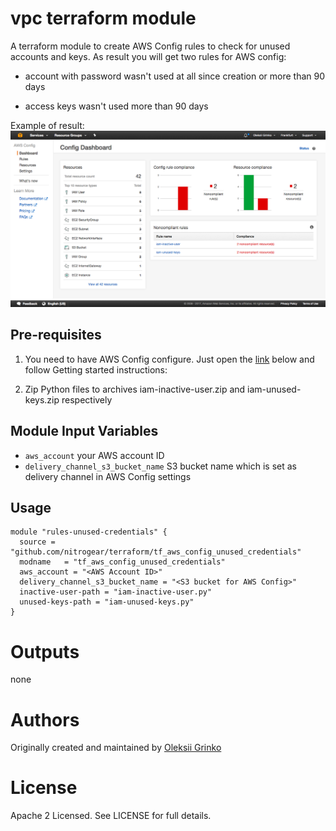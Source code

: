 vpc terraform module
===========

A terraform module to create AWS Config rules to check for unused accounts and keys.
As result you will get two rules for AWS config:

* account with password wasn't used at all since creation or more than 90 days

* access keys wasn't used more than 90 days

Example of result:
![Screenshot1](https://raw.githubusercontent.com/nitrogear/terraform/master/assets/screenshot1.png)

Pre-requisites
----------------------
1. You need to have AWS Config configure. Just open the [link](https://console.aws.amazon.com/config/home) below and follow Getting started instructions:

2. Zip Python files to archives iam-inactive-user.zip and iam-unused-keys.zip respectively

Module Input Variables
----------------------

- `aws_account` your AWS account ID
- `delivery_channel_s3_bucket_name` S3 bucket name which is set as delivery channel in AWS Config settings

Usage
-----

```hcl
module "rules-unused-credentials" {
  source = "github.com/nitrogear/terraform/tf_aws_config_unused_credentials"
  modname   = "tf_aws_config_unused_credentials"
  aws_account = "<AWS Account ID>"
  delivery_channel_s3_bucket_name = "<S3 bucket for AWS Config>"
  inactive-user-path = "iam-inactive-user.py"
  unused-keys-path = "iam-unused-keys.py"
}
```

Outputs
=======

none

Authors
=======

Originally created and maintained by [Oleksii Grinko](https://github.com/nitrogear)

License
=======

Apache 2 Licensed. See LICENSE for full details.
